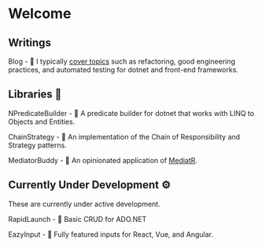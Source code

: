 # Welcome

## Writings

Blog - :notebook: I typically [cover topics](https://michaelbradvica.com/) such as refactoring, good engineering practices, and automated testing for dotnet and front-end frameworks.

## Libraries :book:

NPredicateBuilder - :construction: A predicate builder for dotnet that works with LINQ to Objects and Entities.

ChainStrategy - :link: An implementation of the Chain of Responsibility and Strategy patterns.

MediatorBuddy - :couple: An opinionated application of [MediatR](https://github.com/jbogard/MediatR).

## Currently Under Development :gear:

These are currently under active development.

RapidLaunch - :rocket: Basic CRUD for ADO.NET

EazyInput - :memo: Fully featured inputs for React, Vue, and Angular.
